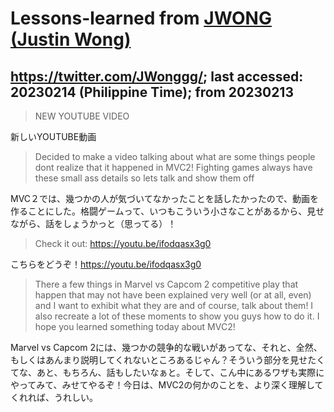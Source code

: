 # Lessons-learned from [JWONG (Justin Wong)](https://twitter.com/JWonggg?ref_src=twsrc%5Egoogle%7Ctwcamp%5Eserp%7Ctwgr%5Eauthor)

## https://twitter.com/JWonggg/; last accessed: 20230214 (Philippine Time); from 20230213

> NEW YOUTUBE VIDEO

新しいYOUTUBE動画

> Decided to make a video talking about what are some things people dont realize that it happened in MVC2!  Fighting games always have these small ass details so lets talk and show them off

MVC２では、幾つかの人が気づいてなかったことを話したかったので、動画を作ることにした。格闘ゲームって、いつもこういう小さなことがあるから、見せながら、話をしょうかっと（思ってる）！

> Check it out: https://youtu.be/ifodqasx3g0

こちらをどうぞ！https://youtu.be/ifodqasx3g0

> There a few things in Marvel vs Capcom 2 competitive play that happen that may not have been explained very well (or at all, even) and I want to exhibit what they are and of course, talk about them! I also recreate a lot of these moments to show you guys how to do it. I hope you learned something today about MVC2!

Marvel vs Capcom 2には、幾つかの競争的な戦いがあってな、それと、全然、もしくはあんまり説明してくれないところあるじゃん？そういう部分を見せたくてな、あと、もちろん、話もしたいなぁと。そして、こん中にあるワザも実際にやってみて、みせてやるぞ！今日は、MVC2の何かのことを、より深く理解してくれれば、うれしい。


